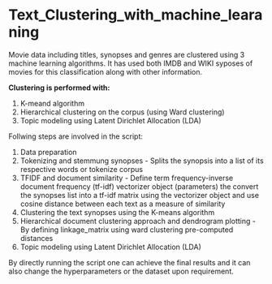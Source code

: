 # Text_Clustering_with_machine_learaning

Movie data including titles, synopses and genres are clustered using 3 machine learning algorithms. It has used both IMDB and WIKI syposes of movies for this classification along with other information.

**Clustering is performed with:**

1. K-meand algorithm
2. Hierarchical clustering on the corpus (using Ward clustering)
3. Topic modeling using Latent Dirichlet Allocation (LDA)

Follwing steps are involved in the script:

1. Data preparation
2. Tokenizing and stemmung synopses - Splits the synopsis into a list of its respective words or tokenize corpus
3. TFIDF and document similarity - Define term frequency-inverse document frequency (tf-idf) vectorizer object (parameters) the convert the synopses list 
into a tf-idf matrix using the vectorizer object and use cosine distance between each text as a measure of similarity
4. Clustering the text synopses using the K-means algorithm
5. Hierarchical document clustering approach and dendrogram plotting - By defining linkage_matrix using ward clustering pre-computed distances
6. Topic modeling using Latent Dirichlet Allocation (LDA)

By directly running the script one can achieve the final results and it can also change the hyperparameters or the dataset upon requirement.

